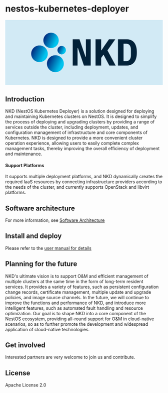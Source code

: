 # nestos-kubernetes-deployer
![ignition_design_2](/docs/logo/nkd-logo.png)

## Introduction

NKD (NestOS Kubernetes Deployer) is a solution designed for deploying and  maintaining Kubernetes clusters on NestOS. It is designed to simplify  the process of deploying and upgrading clusters by providing a range of  services outside the cluster, including deployment, updates, and  configuration management of infrastructure and core components of  Kubernetes. NKD is designed to provide a more convenient cluster  operation experience, allowing users to easily complete complex  management tasks, thereby improving the overall efficiency of deployment and maintenance. 

#### Support Platforms

It supports multiple deployment platforms, and NKD dynamically creates the required IaaS resources by connecting infrastructure providers  according to the needs of the cluster, and currently supports OpenStack  and libvirt platforms. 

## Software architecture

For more information, see [Software Architecture](docs/overall_design.md)

## Install and deploy

Please refer to the [user manual for details](docs/manual.md)

## Planning for the future

NKD's ultimate vision is to support O&M and efficient management of  multiple clusters at the same time in the form of long-term resident  services. It provides a variety of features, such as persistent  configuration change records, certificate management, multiple update  and upgrade policies, and image source channels. In the future, we will  continue to improve the functions and performance of NKD, and introduce  more intelligent features, such as automated fault handling and resource optimization. Our goal is to shape NKD into a core component of the  NestOS ecosystem, providing all-round support for O&M in  cloud-native scenarios, so as to further promote the development and  widespread application of cloud-native technologies. 

## Get involved

Interested partners are very welcome to join us and contribute. 

## License

Apache License 2.0
